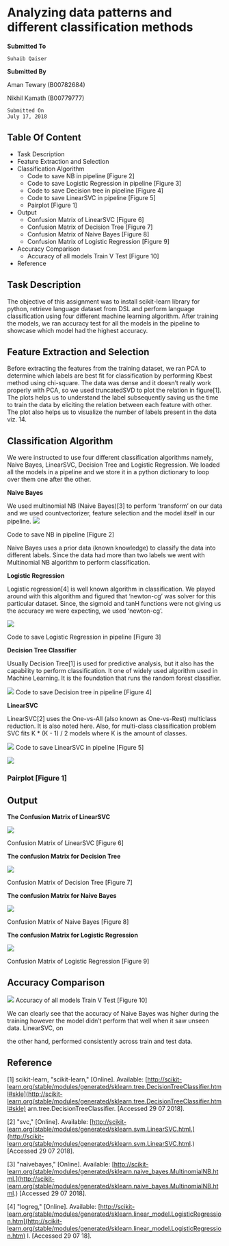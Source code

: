 # Analyzing data patterns and different classification methods

**Submitted To**

```
Suhaib Qaiser
```

**Submitted By**

Aman Tewary (B00782684)

Nikhil Kamath (B00779777)

```
Submitted On
July 17, 2018
```

## Table Of Content

- Task Description
- Feature Extraction and Selection
- Classification Algorithm
  - Code to save NB in pipeline [Figure 2]
  - Code to save Logistic Regression in pipeline [Figure 3]
  - Code to save Decision tree in pipeline [Figure 4]
  - Code to save LinearSVC in pipeline [Figure 5]
  - Pairplot [Figure 1]
- Output
  - Confusion Matrix of LinearSVC [Figure 6]
  - Confusion Matrix of Decision Tree [Figure 7]
  - Confusion Matrix of Naive Bayes [Figure 8]
  - Confusion Matrix of Logistic Regression [Figure 9]
- Accuracy Comparison
  - Accuracy of all models Train V Test [Figure 10]
- Reference

## Task Description

The objective of this assignment was to install scikit-learn library for python, retrieve
language dataset from DSL and perform language classification using four different machine
learning algorithm. After training the models, we ran accuracy test for all the models in the
pipeline to showcase which model had the highest accuracy.

## Feature Extraction and Selection

Before extracting the features from the training dataset, we ran PCA to determine which
labels are best fit for classification by performing Kbest method using chi-square. The data
was dense and it doesn’t really work properly with PCA, so we used truncatedSVD to plot
the relation in figure[1]. The plots helps us to understand the label subsequently saving us
the time to train the data by eliciting the relation between each feature with other. The plot
also helps us to visualize the number of labels present in the data viz. 14.

## Classification Algorithm

We were instructed to use four different classification algorithms namely, Naive Bayes,
LinearSVC, Decision Tree and Logistic Regression. We loaded all the models in a pipeline
and we store it in a python dictionary to loop over them one after the other.

**Naive Bayes**

We used multinomial NB (Naive Bayes)[3] to perform ‘transform’ on our data and we used
countvectorizer, feature selection and the model itself in our pipeline.
![](https://firebasestorage.googleapis.com/v0/b/assignment4-fc96b.appspot.com/o/Assignment%206%20DAta%2FScreen%20Shot%202018-07-30%20at%2010.10.28%20PM.png?alt=media&token=48322af8-8d31-476f-837a-bec07dcc0d31)

Code to save NB in pipeline [Figure 2]

Naive Bayes uses a prior data (known knowledge) to classify the data into different labels.
Since the data had more than two labels we went with Multinomial NB algorithm to perform
classification.

**Logistic Regression**

Logistic regression[4] is well known algorithm in classification. We played around with this
algorithm and figured that ‘newton-cg’ was solver for this particular dataset. Since, the
sigmoid and tanH functions were not giving us the accuracy we were expecting, we used
‘newton-cg’.

![](https://firebasestorage.googleapis.com/v0/b/assignment4-fc96b.appspot.com/o/Assignment%206%20DAta%2FScreen%20Shot%202018-07-30%20at%2010.09.51%20PM.png?alt=media&token=11057a78-0c43-4db1-be9b-a2630e0e493b)

Code to save Logistic Regression in pipeline [Figure 3]

**Decision Tree Classifier**

Usually Decision Tree[1] is used for predictive analysis, but it also has the capability to
perform classification. It one of widely used algorithm used in Machine Learning. It is the
foundation that runs the random forest classifier.

![](https://firebasestorage.googleapis.com/v0/b/assignment4-fc96b.appspot.com/o/Assignment%206%20DAta%2FScreen%20Shot%202018-07-30%20at%2010.10.19%20PM.png?alt=media&token=9873d3d3-ab37-47e0-a989-f4d448d80460)
Code to save Decision tree in pipeline [Figure 4]

**LinearSVC**

LinearSVC[2] uses the One-vs-All (also known as One-vs-Rest) multiclass reduction. It is
also noted here. Also, for multi-class classification problem SVC fits K \* (K - 1) / 2 models
where K is the amount of classes.

![](https://firebasestorage.googleapis.com/v0/b/assignment4-fc96b.appspot.com/o/Assignment%206%20DAta%2FScreen%20Shot%202018-07-30%20at%2010.09.51%20PM.png?alt=media&token=11057a78-0c43-4db1-be9b-a2630e0e493b)
Code to save LinearSVC in pipeline [Figure 5]

![](https://firebasestorage.googleapis.com/v0/b/assignment4-fc96b.appspot.com/o/Assignment%206%20DAta%2Fseaborn.png?alt=media&token=7cce2325-8682-40db-b351-f8998fe6523f)

### Pairplot [Figure 1]

## Output

**The Confusion Matrix of LinearSVC**

![](https://firebasestorage.googleapis.com/v0/b/assignment4-fc96b.appspot.com/o/Assignment%206%20DAta%2FLinearSVCHeatmap.png?alt=media&token=29da5767-d67f-45b4-bd76-342eeb39ed84)

Confusion Matrix of LinearSVC [Figure 6]

**The confusion Matrix for Decision Tree**

![](https://firebasestorage.googleapis.com/v0/b/assignment4-fc96b.appspot.com/o/Assignment%206%20DAta%2FDecision%20tree.png?alt=media&token=43a69102-3d01-4091-8c1b-8ce9a37ebdc5)

Confusion Matrix of Decision Tree [Figure 7]

**The confusion Matrix for Naive Bayes**

![](https://firebasestorage.googleapis.com/v0/b/assignment4-fc96b.appspot.com/o/Assignment%206%20DAta%2FNB.png?alt=media&token=7e26dd2d-281d-402c-94c0-0a5a82167c67)

Confusion Matrix of Naive Bayes [Figure 8]

**The confusion Matrix for Logistic Regression**

![](https://firebasestorage.googleapis.com/v0/b/assignment4-fc96b.appspot.com/o/Assignment%206%20DAta%2FLogisticRe.png?alt=media&token=02869df5-f7f6-416e-bc76-29092a658769)

Confusion Matrix of Logistic Regression [Figure 9]

## Accuracy Comparison

![](https://firebasestorage.googleapis.com/v0/b/assignment4-fc96b.appspot.com/o/Assignment%206%20DAta%2FScreen%20Shot%202018-07-30%20at%2011.16.16%20PM.png?alt=media&token=60377b3b-f414-4353-bcac-3b55ddc5ddba)
Accuracy of all models Train V Test [Figure 10]

We can clearly see that the accuracy of Naive Bayes was higher during the training
however the model didn’t perform that well when it saw unseen data. LinearSVC, on

the other hand, performed consistently across train and test data.

## Reference

[1] scikit-learn, "scikit-learn," [Online]. Available:
[http://scikit-learn.org/stable/modules/generated/sklearn.tree.DecisionTreeClassifier.html#skle](http://scikit-learn.org/stable/modules/generated/sklearn.tree.DecisionTreeClassifier.html#skle)
arn.tree.DecisionTreeClassifier. [Accessed 29 07 2018].

[2] "svc," [Online]. Available:
[http://scikit-learn.org/stable/modules/generated/sklearn.svm.LinearSVC.html.](http://scikit-learn.org/stable/modules/generated/sklearn.svm.LinearSVC.html.) [Accessed 29
07 2018].

[3] "naivebayes," [Online]. Available:
[http://scikit-learn.org/stable/modules/generated/sklearn.naive_bayes.MultinomialNB.html.](http://scikit-learn.org/stable/modules/generated/sklearn.naive_bayes.MultinomialNB.html.)
[Accessed 29 07 2018].

[4] "logreg," [Online]. Available:
[http://scikit-learn.org/stable/modules/generated/sklearn.linear_model.LogisticRegression.htm](http://scikit-learn.org/stable/modules/generated/sklearn.linear_model.LogisticRegression.htm)
l. [Accessed 29 07 18].
